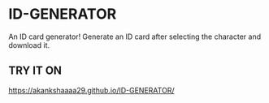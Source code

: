 # ID-GENERATOR
An ID card generator!
Generate an ID card after selecting the character and download it.
## TRY IT ON 
https://akankshaaaa29.github.io/ID-GENERATOR/
